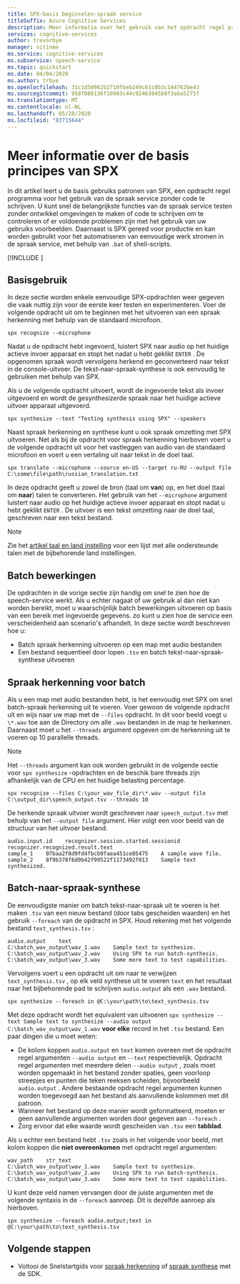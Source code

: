 ```yaml
---
title: SPX-basis beginselen-spraak service
titleSuffix: Azure Cognitive Services
description: Meer informatie over het gebruik van het opdracht regel programma SPX om met de spraak-SDK te werken zonder code en minimale Setup.
services: cognitive-services
author: trevorbye
manager: nitinme
ms.service: cognitive-services
ms.subservice: speech-service
ms.topic: quickstart
ms.date: 04/04/2020
ms.author: trbye
ms.openlocfilehash: 31c1d50962b2710fbeb249c61c8b3c144762be43
ms.sourcegitcommit: 958f086136f10903c44c92463845b9f3a6a5275f
ms.translationtype: MT
ms.contentlocale: nl-NL
ms.lasthandoff: 05/20/2020
ms.locfileid: "83715644"
---
```

# <a name="learn-the-basics-of-spx"></a>Meer informatie over de basis principes van SPX

In dit artikel leert u de basis gebruiks patronen van SPX, een opdracht regel programma voor het gebruik van de spraak service zonder code te schrijven. U kunt snel de belangrijkste functies van de spraak service testen zonder ontwikkel omgevingen te maken of code te schrijven om te controleren of er voldoende problemen zijn met het gebruik van uw gebruiks voorbeelden. Daarnaast is SPX gereed voor productie en kan worden gebruikt voor het automatiseren van eenvoudige werk stromen in de spraak service, met behulp van `.bat` of shell-scripts.

[!INCLUDE [](includes/spx-setup.md)]

## <a name="basic-usage"></a>Basisgebruik

In deze sectie worden enkele eenvoudige SPX-opdrachten weer gegeven die vaak nuttig zijn voor de eerste keer testen en experimenteren. Voer de volgende opdracht uit om te beginnen met het uitvoeren van een spraak herkenning met behulp van de standaard microfoon.

```shell
spx recognize --microphone
```

Nadat u de opdracht hebt ingevoerd, luistert SPX naar audio op het huidige actieve invoer apparaat en stopt het nadat u hebt geklikt `ENTER` . De opgenomen spraak wordt vervolgens herkend en geconverteerd naar tekst in de console-uitvoer. De tekst-naar-spraak-synthese is ook eenvoudig te gebruiken met behulp van SPX. 

Als u de volgende opdracht uitvoert, wordt de ingevoerde tekst als invoer uitgevoerd en wordt de gesynthesizerde spraak naar het huidige actieve uitvoer apparaat uitgevoerd.

```shell
spx synthesize --text "Testing synthesis using SPX" --speakers
```

Naast spraak herkenning en synthese kunt u ook spraak omzetting met SPX uitvoeren. Net als bij de opdracht voor spraak herkenning hierboven voert u de volgende opdracht uit voor het vastleggen van audio van de standaard microfoon en voert u een vertaling uit naar tekst in de doel taal.

```shell
spx translate --microphone --source en-US --target ru-RU --output file C:\some\file\path\russian_translation.txt
```

In deze opdracht geeft u zowel de bron (taal om **van**) op, en het doel (taal om **naar**) talen te converteren. Het gebruik van het `--microphone` argument luistert naar audio op het huidige actieve invoer apparaat en stopt nadat u hebt geklikt `ENTER` . De uitvoer is een tekst omzetting naar de doel taal, geschreven naar een tekst bestand.

> [!NOTE]
> Zie het [artikel taal en land instelling](language-support.md) voor een lijst met alle ondersteunde talen met de bijbehorende land instellingen.

## <a name="batch-operations"></a>Batch bewerkingen

De opdrachten in de vorige sectie zijn handig om snel te zien hoe de speech-service werkt. Als u echter nagaat of uw gebruik al dan niet kan worden bereikt, moet u waarschijnlijk batch bewerkingen uitvoeren op basis van een bereik met ingevoerde gegevens. zo kunt u zien hoe de service een verscheidenheid aan scenario's afhandelt. In deze sectie wordt beschreven hoe u:

* Batch spraak herkenning uitvoeren op een map met audio bestanden
* Een bestand sequentieel door lopen `.tsv` en batch tekst-naar-spraak-synthese uitvoeren

## <a name="batch-speech-recognition"></a>Spraak herkenning voor batch

Als u een map met audio bestanden hebt, is het eenvoudig met SPX om snel batch-spraak herkenning uit te voeren. Voer gewoon de volgende opdracht uit en wijs naar uw map met de `--files` opdracht. In dit voor beeld voegt u `\*.wav` toe aan de Directory om alle `.wav` bestanden in de map te herkennen. Daarnaast moet u het `--threads` argument opgeven om de herkenning uit te voeren op 10 parallelle threads.

> [!NOTE]
> Het `--threads` argument kan ook worden gebruikt in de volgende sectie voor `spx synthesize` -opdrachten en de beschik bare threads zijn afhankelijk van de CPU en het huidige belasting percentage.

```shell
spx recognize --files C:\your_wav_file_dir\*.wav --output file C:\output_dir\speech_output.tsv --threads 10
```

De herkende spraak uitvoer wordt geschreven naar `speech_output.tsv` met behulp van het `--output file` argument. Hier volgt een voor beeld van de structuur van het uitvoer bestand.

    audio.input.id    recognizer.session.started.sessionid    recognizer.recognized.result.text
    sample_1    07baa2f8d9fd4fbcb9faea451ce05475    A sample wave file.
    sample_2    8f9b378f6d0b42f99522f1173492f013    Sample text synthesized.

## <a name="batch-text-to-speech-synthesis"></a>Batch-naar-spraak-synthese

De eenvoudigste manier om batch tekst-naar-spraak uit te voeren is het maken `.tsv` van een nieuw bestand (door tabs gescheiden waarden) en het gebruik `--foreach` van de opdracht in SPX. Houd rekening met het volgende bestand `text_synthesis.tsv` :

    audio.output    text
    C:\batch_wav_output\wav_1.wav    Sample text to synthesize.
    C:\batch_wav_output\wav_2.wav    Using SPX to run batch-synthesis.
    C:\batch_wav_output\wav_3.wav    Some more text to test capabilities.

 Vervolgens voert u een opdracht uit om naar te verwijzen `text_synthesis.tsv` , op elk veld synthese uit te voeren `text` en het resultaat naar het bijbehorende pad te schrijven `audio.output` als een `.wav` bestand. 

```shell
spx synthesize --foreach in @C:\your\path\to\text_synthesis.tsv
```

Met deze opdracht wordt het equivalent van uitvoeren `spx synthesize --text Sample text to synthesize --audio output C:\batch_wav_output\wav_1.wav` **voor elke** record in het `.tsv` bestand. Een paar dingen die u moet weten:

* De kolom koppen `audio.output` en `text` komen overeen met de opdracht regel argumenten `--audio output` en `--text` respectievelijk. Opdracht regel argumenten met meerdere delen `--audio output` , zoals moet worden opgemaakt in het bestand zonder spaties, geen voorloop streepjes en punten die teken reeksen scheiden, bijvoorbeeld `audio.output` . Andere bestaande opdracht regel argumenten kunnen worden toegevoegd aan het bestand als aanvullende kolommen met dit patroon.
* Wanneer het bestand op deze manier wordt geformatteerd, moeten er geen aanvullende argumenten worden door gegeven aan `--foreach` .
* Zorg ervoor dat elke waarde wordt gescheiden van `.tsv` een **tabblad**.

Als u echter een bestand hebt `.tsv` zoals in het volgende voor beeld, met kolom koppen die **niet overeenkomen** met opdracht regel argumenten:

    wav_path    str_text
    C:\batch_wav_output\wav_1.wav    Sample text to synthesize.
    C:\batch_wav_output\wav_2.wav    Using SPX to run batch-synthesis.
    C:\batch_wav_output\wav_3.wav    Some more text to test capabilities.

U kunt deze veld namen vervangen door de juiste argumenten met de volgende syntaxis in de `--foreach` aanroep. Dit is dezelfde aanroep als hierboven.

```shell
spx synthesize --foreach audio.output;text in @C:\your\path\to\text_synthesis.tsv
```

## <a name="next-steps"></a>Volgende stappen

* Voltooi de Snelstartgids voor [spraak herkenning](./quickstarts/speech-to-text-from-microphone.md) of [spraak synthese](./quickstarts/text-to-speech.md) met de SDK.
